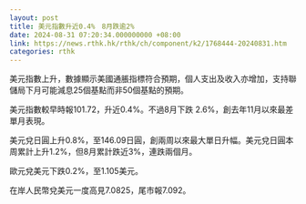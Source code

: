 ```yaml
---
layout: post
title: 美元指數升近0.4%　8月跌逾2%
date: 2024-08-31 07:20:34.000000000 +08:00
link: https://news.rthk.hk/rthk/ch/component/k2/1768444-20240831.htm
categories: rthk
---
```


美元指數上升，數據顯示美國通脹指標符合預期，個人支出及收入亦增加，支持聯儲局下月可能減息25個基點而非50個基點的預期。

美元指數較早時報101.72，升近0.4%。不過8月下跌 2.6%，創去年11月以來最差單月表現。

美元兌日圓上升0.8%，至146.09日圓，創兩周以來最大單日升幅。美元兌日圓本周累計上升1.2%，但8月累計跌近3%，連跌兩個月。

歐元兌美元下跌0.2%，至1.105美元。

在岸人民幣兌美元一度高見7.0825，尾市報7.092。

